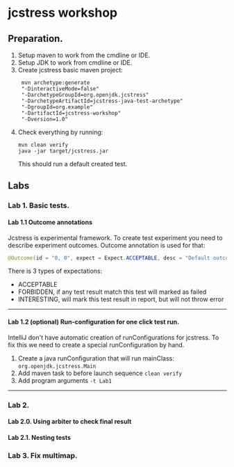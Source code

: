 # jcstress workshop

## Preparation.

1. Setup maven to work from the cmdline or IDE. 
2. Setup JDK to work from cmdline or IDE.
3. Create jcstress basic maven project:
   ```shell
    mvn archetype:generate 
    "-DinteractiveMode=false" 
    "-DarchetypeGroupId=org.openjdk.jcstress"
    "-DarchetypeArtifactId=jcstress-java-test-archetype"
    "-DgroupId=org.example" 
    "-DartifactId=jcstress-workshop" 
    "-Dversion=1.0"
   
   ```
4. Check everything by running:
   ```shell
   mvn clean verify
   java -jar target/jcstress.jar
   ```
   This should run a default created test.

## Labs
### Lab 1. Basic tests.
#### Lab 1.1 Outcome annotations  

Jcstress is experimental framework. To create test experiment you need 
to describe experiment outcomes. Outcome annotation is used for that: 
```java
@Outcome(id = "0, 0", expect = Expect.ACCEPTABLE, desc = "Default outcome.")
```
There is 3 types of expectations: 
 * ACCEPTABLE
 * FORBIDDEN, if any test result match this test will marked as failed
 * INTERESTING, will mark this test result in report, but will not throw error

---

#### Lab 1.2 (optional) Run-configuration for one click test run.

IntelliJ don't have automatic creation of runConfigurations for jcstress.
To fix this we need to create a special runConfiguration by hand. 
1. Create a java runConfiguration that will run mainClass: `org.openjdk.jcstress.Main`
2. Add maven task to before launch sequence `clean verify`
3. Add program arguments `-t Lab1` 

--- 
### Lab 2.  
#### Lab 2.0. Using arbiter to check final result
#### Lab 2.1. Nesting tests

### Lab 3. Fix multimap.
